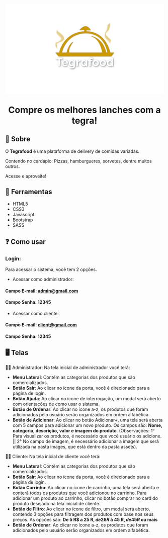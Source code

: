 <h1 align="center">
<img src="./front_end/assets/images/logo.png">
<p>Compre os melhores lanches com a tegra!</p>
</h1>

## 📙 Sobre

O **Tegrafood** é uma plataforma de delivery de comidas variadas.

Contendo no cardápio: Pizzas, hamburgueres, sorvetes, dentre muitos outros.

Acesse e aproveite!

## 🔨 Ferramentas

- HTML5
- CSS3
- Javascript
- Bootstrap
- SASS

## ❓ Como usar

### Login:

Para acessar o sistema, você tem 2 opções.

- Acessar como administrador:

#### Campo E-mail: admin@gmail.com

#### Campo Senha: 12345

- Acessar como cliente:

#### Campo E-mail: client@gmail.com

#### Campo Senha: 12345

## 🖥️ Telas

🧑📖 Administrador:
Na tela inicial de administrador você terá:

- **Menu Lateral**: Contém as categorias dos produtos que são comercializados.
- **Botão Sair**: Ao clicar no ícone da porta, você é direcionado para a página de login.
- **Botão Ajuda**: Ao clicar no ícone de interrogação, um modal será aberto com orientações de como usar o sistema.
- **Botão de Ordenar**: Ao clicar no ícone a-z, os produtos que foram adicionados pelo usuário serão organizados em ordem alfabética.
- **Botão de Adicionar**: Ao clicar no botão Adicionar+, uma tela será aberta com 5 campos para adicionar um novo produto. Os campos são: **Nome, categoria, descrição, valor e imagem do produto**. (Observações: 1° Para visualizar os produtos, é necessário que você usuário os adicione. ||
2° No campo de imagem, é necessário adicionar a imagem que será utilizada na pasta images, que está dentro da pasta assets).

🧑💵 Cliente:
Na tela inicial de cliente você terá:

- **Menu Lateral**: Contém as categorias dos produtos que são comercializados.
- **Botão Sair**: Ao clicar no ícone da porta, você é direcionado para a página de login.
- **Botão Carrinho**: Ao clicar no ícone de carrinho, uma tela será aberta e conterá todos os produtos que você adicionou no carrinho.
  Para adicionar um produto ao carrinho, clicar no botão comprar no card do produto desejado na tela inicial de cliente.
- **Botão de Filtro**: Ao clicar no ícone de filtro, um modal será aberto, contendo 3 opções para filtragem dos produtos com base nos seus preços. As opções são: **De 5 R$ a 25 R$, de 26 R$ à 45 R$, de 45 R$ ou mais**
- **Botão de Ordenar**: Ao clicar no ícone a-z, os produtos que foram adicionados pelo usuário serão organizados em ordem alfabética.
